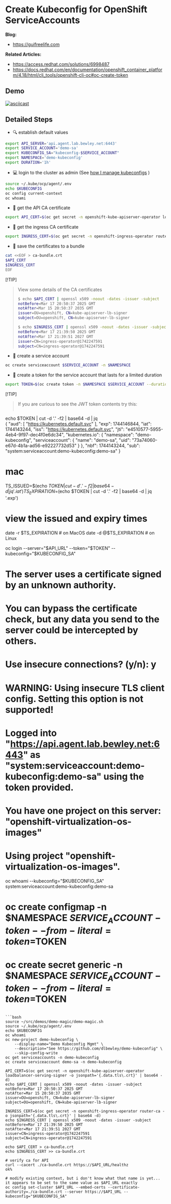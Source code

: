 
# Create Kubeconfig for OpenShift ServiceAccounts

**Blog:**
* https://guifreelife.com

**Related Articles:**
* https://access.redhat.com/solutions/6998487
* https://docs.redhat.com/en/documentation/openshift_container_platform/4.18/html/cli_tools/openshift-cli-oc#oc-create-token

## Demo

[![asciicast](https://asciinema.org/a/713156.svg)](https://asciinema.org/a/713156)

## Detailed Steps

* 🔍 establish default values

```bash
export API_SERVER='api.agent.lab.bewley.net:6443'
export SERVICE_ACCOUNT='demo-sa'
export KUBECONFIG_SA="kubeconfig-$SERVICE_ACCOUNT"
export NAMESPACE='demo-kubeconfig'
export DURATION='1h'
```

* 💻 login to the cluster as admin (See [how I manage kubeconfigs](https://guifreelife.com/blog/2023/09/22/Storing-OpenShift-Credentials-with-1Password/) )

```bash
source ~/.kube/ocp/agent/.env
echo $KUBECONFIG
oc config current-context
oc whoami
```

* 🔑 get the API CA certificate
```bash
export API_CERT=$(oc get secret -n openshift-kube-apiserver-operator loadbalancer-serving-signer -o jsonpath='{.data.tls\.crt}' | base64 -d)
```

* 🔑 get the ingress CA certificate
```bash
export INGRESS_CERT=$(oc get secret -n openshift-ingress-operator router-ca -o jsonpath='{.data.tls\.crt}' | base64 -d)
```

* 🔑 save the certificates to a bundle
```bash
cat <<EOF > ca-bundle.crt
$API_CERT
$INGRESS_CERT
EOF
```

[!TIP] 
> View some details of the CA certificates
> ```bash
> $ echo $API_CERT | openssl x509 -noout -dates -issuer -subject
> notBefore=Mar 17 20:50:37 2025 GMT
> notAfter=Mar 15 20:50:37 2035 GMT
> issuer=OU=openshift, CN=kube-apiserver-lb-signer
> subject=OU=openshift, CN=kube-apiserver-lb-signer
> 
> $ echo $INGRESS_CERT | openssl x509 -noout -dates -issuer -subject 
> notBefore=Mar 17 21:39:50 2025 GMT
> notAfter=Mar 17 21:39:51 2027 GMT
> issuer=CN=ingress-operator@1742247591
> subject=CN=ingress-operator@1742247591
> ```

* 🤖 create a service account
```bash
oc create serviceaccount $SERVICE_ACCOUNT -n $NAMESPACE
```

* 🔑 create a token for the service account that lasts for a limited duration
```bash
export TOKEN=$(oc create token -n $NAMESPACE $SERVICE_ACCOUNT --duration=$DURATION)
```

[!TIP] 
> If you are curious to see the JWT token contents try this:
> ```bash
echo $TOKEN | cut -d '.' -f2 | base64 -d | jq                   
{
  "aud": [
    "https://kubernetes.default.svc"
  ],
  "exp": 1744146844,
  "iat": 1744143244,
  "iss": "https://kubernetes.default.svc",
  "jti": "e4510577-5955-4eb4-9f97-dec4f0e6dc34",
  "kubernetes.io": {
    "namespace": "demo-kubeconfig",
    "serviceaccount": {
      "name": "demo-sa",
      "uid": "73a74060-e67d-4b1a-ad56-e92227732d53"
    }
  },
  "nbf": 1744143244,
  "sub": "system:serviceaccount:demo-kubeconfig:demo-sa"
}

# mac
TS_ISSUED=$(echo $TOKEN | cut -d '.' -f2 | base64 -d | jq '.iat')
TS_EXPIRATION=$(echo $TOKEN | cut -d '.' -f2 | base64 -d | jq '.exp')

# view the issued and expiry times
date -r $TS_EXPIRATION # on MacOS
date -d @$TS_EXPIRATION # on Linux

oc login --server="$API_URL" --token="$TOKEN" --kubeconfig="$KUBECONFIG_SA"
# The server uses a certificate signed by an unknown authority.
# You can bypass the certificate check, but any data you send to the server could be intercepted by others.
# Use insecure connections? (y/n): y

# WARNING: Using insecure TLS client config. Setting this option is not supported!

# Logged into "https://api.agent.lab.bewley.net:6443" as "system:serviceaccount:demo-kubeconfig:demo-sa" using the token provided.

# You have one project on this server: "openshift-virtualization-os-images"

# Using project "openshift-virtualization-os-images".

oc whoami --kubeconfig="$KUBECONFIG_SA"
system:serviceaccount:demo-kubeconfig:demo-sa

# oc create configmap -n $NAMESPACE $SERVICE_ACCOUNT-token --from-literal=token=$TOKEN
# oc create secret generic -n $NAMESPACE $SERVICE_ACCOUNT-token --from-literal=token=$TOKEN

```

```bash
source ~/src/demos/demo-magic/demo-magic.sh
source ~/.kube/ocp/agent/.env
echo $KUBECONFIG
oc whoami
oc new-project demo-kubeconfig \
    --display-name="Demo Kubeconfig Mgmt" \
    --description="See https://github.com/dlbewley/demo-kubeconfig" \
    --skip-config-write
oc get serviceaccounts -n demo-kubeconfig
oc create serviceaccount demo-sa -n demo-kubeconfig

API_CERT=$(oc get secret -n openshift-kube-apiserver-operator loadbalancer-serving-signer -o jsonpath='{.data.tls\.crt}' | base64 -d)
echo $API_CERT | openssl x509 -noout -dates -issuer -subject
notBefore=Mar 17 20:50:37 2025 GMT
notAfter=Mar 15 20:50:37 2035 GMT
issuer=OU=openshift, CN=kube-apiserver-lb-signer
subject=OU=openshift, CN=kube-apiserver-lb-signer

INGRESS_CERT=$(oc get secret -n openshift-ingress-operator router-ca -o jsonpath='{.data.tls\.crt}' | base64 -d)
echo $INGRESS_CERT | openssl x509 -noout -dates -issuer -subject 
notBefore=Mar 17 21:39:50 2025 GMT
notAfter=Mar 17 21:39:51 2027 GMT
issuer=CN=ingress-operator@1742247591
subject=CN=ingress-operator@1742247591

echo $API_CERT > ca-bundle.crt
echo $INGRESS_CERT >> ca-bundle.crt

# verify ca for API
curl --cacert ./ca-bundle.crt https://$API_URL/healthz 
ok%                                                                                          

# modify existing context, but i don't know what that name is yet... it appears to be set to the same value as $API_URL exactly
oc config set-cluster $API_URL --embed-certs --certificate-authority=./ca-bundle.crt --server https://$API_URL --kubeconfig="$KUBECONFIG_SA"

```